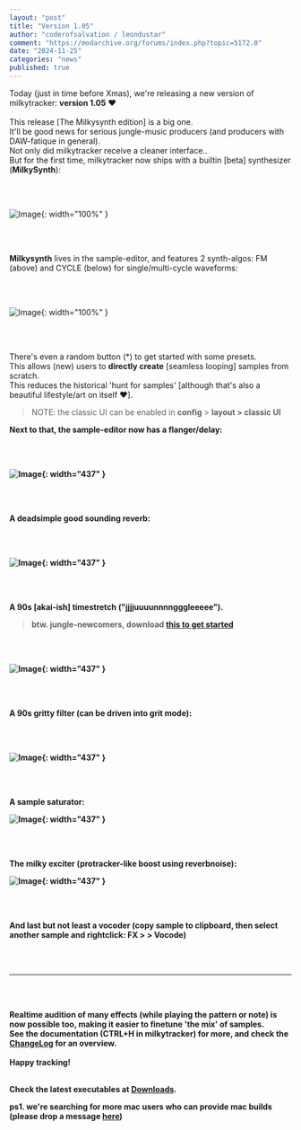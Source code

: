 ```yaml
---
layout: "post"
title: "Version 1.05"
author: "coderofsalvation / leondustar"
comment: "https://modarchive.org/forums/index.php?topic=5172.0"
date: "2024-11-25"
categories: "news"
published: true
---
```


Today (just in time before Xmas), we're releasing a new version of milkytracker: <b>version 1.05</b> ♥
<br><br>
This release [The Milkysynth edition] is a big one.<br>
It'll be good news for serious jungle-music producers (and producers with DAW-fatique in general).<br>
Not only did milkytracker receive a cleaner interface..<br>
But for the first time, milkytracker now ships with a builtin [beta] synthesizer (<b>MilkySynth</b>):

<br><br>

![Image](https://i.imgur.com/v7TZQwQ.png){: width="100%" }

<br><br>

<b>Milkysynth</b> lives in the sample-editor, and features 2 synth-algos: FM (above) and CYCLE (below) for single/multi-cycle waveforms:

<br><br>

![Image](https://i.imgur.com/Z3vtgp4.png){: width="100%" }

<br><br>

There's even a random button (*) to get started with some presets.<br>
This allows (new) users to <b>directly create</b> [seamless looping] samples from scratch.<br>
This reduces the historical 'hunt for samples' [although that's also a beautiful lifestyle/art on itself ♥].

> NOTE: the classic UI can be enabled in <b>config</b> &gt; <b>layout<b> &gt; <b>classic UI</b>

Next to that, the sample-editor now has a <b>flanger/delay</b>:

<br><br>

![Image](https://i.imgur.com/vfAVdnY.png){: width="437" }

<br><br>

A deadsimple good sounding <b>reverb</b>:

<br><br>

![Image](https://i.imgur.com/fvCMkmW.png){: width="437" }

<br><br>

A 90s [akai-ish] <b>timestretch</b>  ("jjjjuuuunnnngggleeeee").<br>

> btw. jungle-newcomers, download [this to get started](https://soundpacks.com/free-sound-packs/junglejungle-1989-1999-sample-pack)

<br><br>

![Image](https://i.imgur.com/SNzwA1n.png){: width="437" }

<br><br>

A 90s <b>gritty filter</b> (can be driven into grit mode):

<br><br>

![Image](https://i.imgur.com/3vCcRAX.png){: width="437" }

<br><br>

A sample <b>saturator</b>:

![Image](https://i.imgur.com/0Kfcueb.png){: width="437" }

<br><br>

The milky <b>exciter</b> (protracker-like boost using reverbnoise):

![Image](https://i.imgur.com/SZSfLEk.png){: width="437" }

<br><br>

And last but not least a <b>vocoder</b> (copy sample to clipboard, then select another sample and rightclick: FX &gt; > Vocode)

<br><br>

<hr>

<br><br>

Realtime audition of many effects (while playing the pattern or note) is now possible too, making it easier to finetune 'the mix' of samples.
<br>
See the documentation (CTRL+H in milkytracker) for more, and check the [ChangeLog](https://github.com/milkytracker/MilkyTracker/blob/master/ChangeLog.md) for an overview.
<br><br>
Happy tracking!<br>
<br>

Check the latest <b>executables</b> at [Downloads](/downloads).

ps1. we're searching for more mac users who can provide mac builds (please drop a message [here](https://github.com/milkytracker/MilkyTracker/issues/341))


[gitrel]: https://github.com/milkytracker/MilkyTracker/releases/tag/v1.05.00
[amigaports]: https://github.com/AmigaPorts/MilkyTracker
